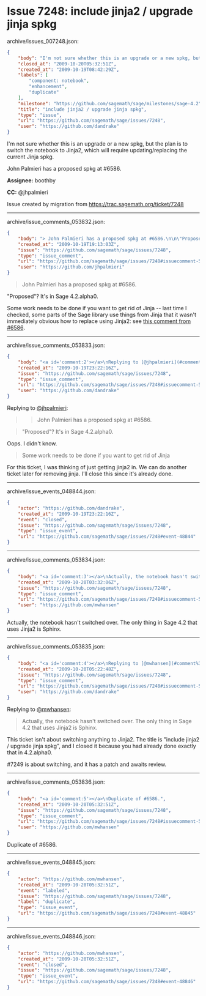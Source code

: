 # Issue 7248: include jinja2 / upgrade jinja spkg

archive/issues_007248.json:
```json
{
    "body": "I'm not sure whether this is an upgrade or a new spkg, but the plan is to switch the notebook to Jinja2, which will require updating/replacing the current Jinja spkg.\n\nJohn Palmieri has a proposed spkg at #6586.\n\n**Assignee:** boothby\n\n**CC:**  @jhpalmieri\n\nIssue created by migration from https://trac.sagemath.org/ticket/7248\n\n",
    "closed_at": "2009-10-20T05:32:51Z",
    "created_at": "2009-10-19T08:42:29Z",
    "labels": [
        "component: notebook",
        "enhancement",
        "duplicate"
    ],
    "milestone": "https://github.com/sagemath/sage/milestones/sage-4.2",
    "title": "include jinja2 / upgrade jinja spkg",
    "type": "issue",
    "url": "https://github.com/sagemath/sage/issues/7248",
    "user": "https://github.com/dandrake"
}
```
I'm not sure whether this is an upgrade or a new spkg, but the plan is to switch the notebook to Jinja2, which will require updating/replacing the current Jinja spkg.

John Palmieri has a proposed spkg at #6586.

**Assignee:** boothby

**CC:**  @jhpalmieri

Issue created by migration from https://trac.sagemath.org/ticket/7248





---

archive/issue_comments_053832.json:
```json
{
    "body": "> John Palmieri has a proposed spkg at #6586.\n\n\"Proposed\"?  It's in Sage 4.2.alpha0.\n\nSome work needs to be done if you want to get rid of Jinja -- last time I checked, some parts of the Sage library use things from Jinja that it wasn't immediately obvious how to replace using Jinja2: see [this comment from #6586](https://github.com/sagemath/sage/issues/6586#comment:49).",
    "created_at": "2009-10-19T19:13:03Z",
    "issue": "https://github.com/sagemath/sage/issues/7248",
    "type": "issue_comment",
    "url": "https://github.com/sagemath/sage/issues/7248#issuecomment-53832",
    "user": "https://github.com/jhpalmieri"
}
```

> John Palmieri has a proposed spkg at #6586.

"Proposed"?  It's in Sage 4.2.alpha0.

Some work needs to be done if you want to get rid of Jinja -- last time I checked, some parts of the Sage library use things from Jinja that it wasn't immediately obvious how to replace using Jinja2: see [this comment from #6586](https://github.com/sagemath/sage/issues/6586#comment:49).



---

archive/issue_comments_053833.json:
```json
{
    "body": "<a id='comment:2'></a>\nReplying to [@jhpalmieri](#comment%3A1):\n> > John Palmieri has a proposed spkg at #6586.\n\n> \n> \"Proposed\"?  It's in Sage 4.2.alpha0.\n\nOops. I didn't know.\n \n> Some work needs to be done if you want to get rid of Jinja\n\nFor this ticket, I was thinking of just getting jinja2 in. We can do another ticket later for removing jinja. I'll close this since it's already done.",
    "created_at": "2009-10-19T23:22:16Z",
    "issue": "https://github.com/sagemath/sage/issues/7248",
    "type": "issue_comment",
    "url": "https://github.com/sagemath/sage/issues/7248#issuecomment-53833",
    "user": "https://github.com/dandrake"
}
```

<a id='comment:2'></a>
Replying to [@jhpalmieri](#comment%3A1):
> > John Palmieri has a proposed spkg at #6586.

> 
> "Proposed"?  It's in Sage 4.2.alpha0.

Oops. I didn't know.
 
> Some work needs to be done if you want to get rid of Jinja

For this ticket, I was thinking of just getting jinja2 in. We can do another ticket later for removing jinja. I'll close this since it's already done.



---

archive/issue_events_048844.json:
```json
{
    "actor": "https://github.com/dandrake",
    "created_at": "2009-10-19T23:22:16Z",
    "event": "closed",
    "issue": "https://github.com/sagemath/sage/issues/7248",
    "type": "issue_event",
    "url": "https://github.com/sagemath/sage/issues/7248#event-48844"
}
```



---

archive/issue_comments_053834.json:
```json
{
    "body": "<a id='comment:3'></a>\nActually, the notebook hasn't switched over.  The only thing in Sage 4.2 that uses Jinja2 is Sphinx.",
    "created_at": "2009-10-20T03:32:06Z",
    "issue": "https://github.com/sagemath/sage/issues/7248",
    "type": "issue_comment",
    "url": "https://github.com/sagemath/sage/issues/7248#issuecomment-53834",
    "user": "https://github.com/mwhansen"
}
```

<a id='comment:3'></a>
Actually, the notebook hasn't switched over.  The only thing in Sage 4.2 that uses Jinja2 is Sphinx.



---

archive/issue_comments_053835.json:
```json
{
    "body": "<a id='comment:4'></a>\nReplying to [@mwhansen](#comment%3A3):\n> Actually, the notebook hasn't switched over.  The only thing in Sage 4.2 that uses Jinja2 is Sphinx.\n\nThis ticket isn't about switching anything to Jinja2. The title is \"include jinja2 / upgrade jinja spkg\", and I closed it because you had already done exactly that in 4.2.alpha0.\n\n#7249 is about switching, and it has a patch and awaits review.",
    "created_at": "2009-10-20T05:22:48Z",
    "issue": "https://github.com/sagemath/sage/issues/7248",
    "type": "issue_comment",
    "url": "https://github.com/sagemath/sage/issues/7248#issuecomment-53835",
    "user": "https://github.com/dandrake"
}
```

<a id='comment:4'></a>
Replying to [@mwhansen](#comment%3A3):
> Actually, the notebook hasn't switched over.  The only thing in Sage 4.2 that uses Jinja2 is Sphinx.

This ticket isn't about switching anything to Jinja2. The title is "include jinja2 / upgrade jinja spkg", and I closed it because you had already done exactly that in 4.2.alpha0.

#7249 is about switching, and it has a patch and awaits review.



---

archive/issue_comments_053836.json:
```json
{
    "body": "<a id='comment:5'></a>\nDuplicate of #6586.",
    "created_at": "2009-10-20T05:32:51Z",
    "issue": "https://github.com/sagemath/sage/issues/7248",
    "type": "issue_comment",
    "url": "https://github.com/sagemath/sage/issues/7248#issuecomment-53836",
    "user": "https://github.com/mwhansen"
}
```

<a id='comment:5'></a>
Duplicate of #6586.



---

archive/issue_events_048845.json:
```json
{
    "actor": "https://github.com/mwhansen",
    "created_at": "2009-10-20T05:32:51Z",
    "event": "labeled",
    "issue": "https://github.com/sagemath/sage/issues/7248",
    "label": "duplicate",
    "type": "issue_event",
    "url": "https://github.com/sagemath/sage/issues/7248#event-48845"
}
```



---

archive/issue_events_048846.json:
```json
{
    "actor": "https://github.com/mwhansen",
    "created_at": "2009-10-20T05:32:51Z",
    "event": "closed",
    "issue": "https://github.com/sagemath/sage/issues/7248",
    "type": "issue_event",
    "url": "https://github.com/sagemath/sage/issues/7248#event-48846"
}
```
